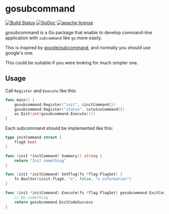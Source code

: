 # gosubcommand

[![Build Status](https://travis-ci.org/oirik/gosubcommand.svg?branch=master)](https://travis-ci.org/oirik/gosubcommand)
[![GoDoc](https://godoc.org/github.com/oirik/gosubcommand?status.svg)](https://godoc.org/github.com/oirik/gosubcommand)
[![apache license](https://img.shields.io/badge/license-Apache-blue.svg)](LICENSE)

gosubcommand is a Go package that enable to develop command-line application with `subcommand` like `go` more easily.

This is inspired by [google/subcommand](https://github.com/google/subcommands), and normally you should use google's one. 

This could be suitable if you were looking for much simpler one.

## Usage

Call `Register` and `Execute` like this:

```go
func main() {
	gosubcommand.Register("init", &initCommand{})
	gosubcommand.Register("status", &statusCommand{})
	os.Exit(int(gosubcommand.Execute()))
}
```

Each subcommand should be implemented like this: 

```go
type initCommand struct {
    flagX bool
}

func (init *initCommand) Summary() string {
    return "Init something"
}

func (init *initCommand) SetFlag(fs *flag.FlagSet) {
    fs.BoolVar(&init.flagX, "x", false, "x information")
}

func (init *initCommand) Execute(fs *flag.FlagSet) gosubcommand.ExitCode {
    // Do something
    return gosubcommand.ExitCodeSuccess
}
```
